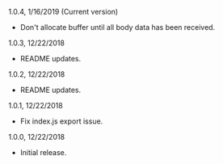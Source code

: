 1.0.4, 1/16/2019 (Current version)
* Don't allocate buffer until all body data has been received.

1.0.3, 12/22/2018
* README updates.

1.0.2, 12/22/2018
* README updates.

1.0.1, 12/22/2018
* Fix index.js export issue.

1.0.0, 12/22/2018
* Initial release.